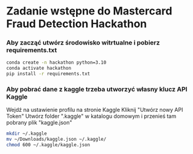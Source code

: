 # Zadanie wstępne do Mastercard Fraud Detection Hackathon

### Aby zacząć utwórz środowisko witrtualne i pobierz requirements.txt
```bash
conda create -n hackathon python=3.10
conda activate hackathon
pip install -r requirements.txt
```

### Aby pobrać dane z kaggle trzeba utworzyć własny klucz API Kaggle

Wejdź na ustawienie profilu na stronie Kaggle
Kliknij "Utwórz nowy API Token"
Utwórz folder ".kaggle" w katalogu domowym i przenieś tam pobrany plik "kaggle.json"

```bash
mkdir ~/.kaggle
mv ~/Downloads/kaggle.json ~/.kaggle/
chmod 600 ~/.kaggle/kaggle.json
```
